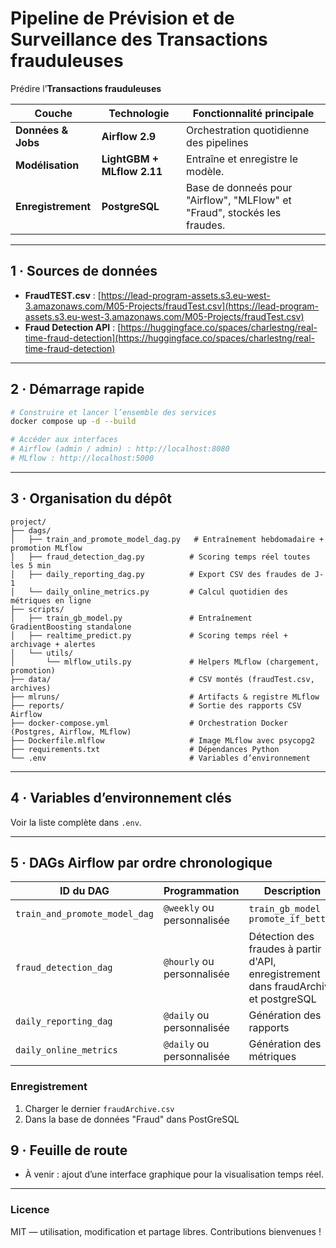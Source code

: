 # Pipeline de Prévision et de Surveillance des Transactions frauduleuses

Prédire l’**Transactions frauduleuses**

| Couche             | Technologie                | Fonctionnalité principale                                                 |
| ------------------ | -------------------------- | ------------------------------------------------------------------------- |
| **Données & Jobs** | **Airflow 2.9**            | Orchestration quotidienne des pipelines                                   |
| **Modélisation**   | **LightGBM + MLflow 2.11** | Entraîne et enregistre le modèle.                                         |
| **Enregistrement** | **PostgreSQL**             | Base de donneés pour "Airflow", "MLFlow" et "Fraud", stockés les fraudes. |

---

## 1 · Sources de données

- **FraudTEST.csv** : [https://lead-program-assets.s3.eu-west-3.amazonaws.com/M05-Projects/fraudTest.csv](https://lead-program-assets.s3.eu-west-3.amazonaws.com/M05-Projects/fraudTest.csv)
- **Fraud Detection API** : [https://huggingface.co/spaces/charlestng/real-time-fraud-detection](https://huggingface.co/spaces/charlestng/real-time-fraud-detection)

---

## 2 · Démarrage rapide

```bash
# Construire et lancer l’ensemble des services
docker compose up -d --build

# Accéder aux interfaces
# Airflow (admin / admin) : http://localhost:8080
# MLflow : http://localhost:5000

```

---

## 3 · Organisation du dépôt

```
project/
├── dags/
│   ├── train_and_promote_model_dag.py   # Entraînement hebdomadaire + promotion MLflow
│   ├── fraud_detection_dag.py          # Scoring temps réel toutes les 5 min
│   ├── daily_reporting_dag.py          # Export CSV des fraudes de J-1
│   └── daily_online_metrics.py         # Calcul quotidien des métriques en ligne
├── scripts/
│   ├── train_gb_model.py               # Entraînement GradientBoosting standalone
│   ├── realtime_predict.py             # Scoring temps réel + archivage + alertes
│   └── utils/
│       └── mlflow_utils.py             # Helpers MLflow (chargement, promotion)
├── data/                               # CSV montés (fraudTest.csv, archives)
├── mlruns/                             # Artifacts & registre MLflow
├── reports/                            # Sortie des rapports CSV Airflow
├── docker-compose.yml                  # Orchestration Docker (Postgres, Airflow, MLflow)
├── Dockerfile.mlflow                   # Image MLflow avec psycopg2
├── requirements.txt                    # Dépendances Python
└── .env                                # Variables d’environnement
```

---

## 4 · Variables d’environnement clés

Voir la liste complète dans `.env`.

---

## 5 · DAGs Airflow par ordre chronologique

| ID du DAG                     | Programmation              | Description                                                                          |
| ----------------------------- | -------------------------- | ------------------------------------------------------------------------------------ |
| `train_and_promote_model_dag` | `@weekly` ou personnalisée | `train_gb_model → promote_if_better`                                                 |
| `fraud_detection_dag`         | `@hourly` ou personnalisée | Détection des fraudes à partir d'API, enregistrement dans fraudArchive et postgreSQL |
| `daily_reporting_dag`         | `@daily` ou personnalisée  | Génération des rapports                                                              |
| `daily_online_metrics`        | `@daily` ou personnalisée  | Génération des métriques                                                             |

### Enregistrement

1. Charger le dernier `fraudArchive.csv`
2. Dans la base de données "Fraud" dans PostGreSQL

## 9 · Feuille de route

- À venir : ajout d’une interface graphique pour la visualisation temps réel.

---

### Licence

MIT — utilisation, modification et partage libres. Contributions bienvenues !
